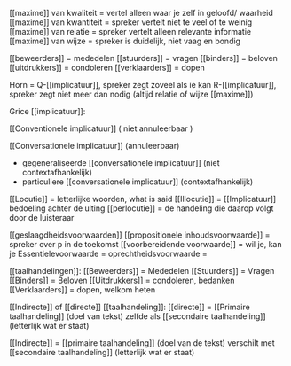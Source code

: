 [[maxime]] van kwaliteit = vertel alleen waar je zelf in geloofd/ waarheid
[[maxime]] van kwantiteit = spreker vertelt niet te veel of te weinig
[[maxime]] van relatie = spreker vertelt alleen relevante informatie
[[maxime]] van wijze = spreker is duidelijk, niet vaag en bondig

[[beweerders]] = mededelen
[[stuurders]] = vragen
[[binders]] = beloven
[[uitdrukkers]] = condoleren
[[verklaarders]] = dopen


Horn = 
Q-[[implicatuur]], spreker zegt zoveel als ie kan
R-[[implicatuur]], spreker zegt niet meer dan nodig (altijd relatie of wijze [[maxime]])


Grice [[implicatuur]]:

[[Conventionele implicatuur]] ( niet annuleerbaar )

[[Conversationele implicatuur]] (annuleerbaar)
- gegeneraliseerde [[conversationele implicatuur]] (niet contextafhankelijk)
- particuliere [[conversationele implicatuur]] (contextafhankelijk)


[[Locutie]] = letterlijke woorden, what is said
[[Illocutie]] = [[Implicatuur]] bedoeling achter de uiting
[[perlocutie]] = de handeling die daarop volgt door de luisteraar

[[geslaagdheidsvoorwaarden]]
[[propositionele inhoudsvoorwaarde]] = spreker over p in de toekomst
[[voorbereidende voorwaarde]] = wil je, kan je 
Essentielevoorwaarde =
oprechtheidsvoorwaarde = 




[[taalhandelingen]]:
[[Beweerders]] = Mededelen
[[Stuurders]] = Vragen
[[Binders]] = Beloven
[[Uitdrukkers]] = condoleren, bedanken
[[Verklaarders]] = dopen, welkom heten



[[Indirecte]] of [[directe]] [[taalhandeling]]:
[[directe]] =
[[Primaire taalhandeling]] (doel van tekst)
zelfde als
[[secondaire taalhandeling]] (letterlijk wat er staat)

[[Indirecte]] = 
[[primaire taalhandeling]] (doel van de tekst)
verschilt met
[[secondaire taalhandeling]] (letterlijk wat er staat)
